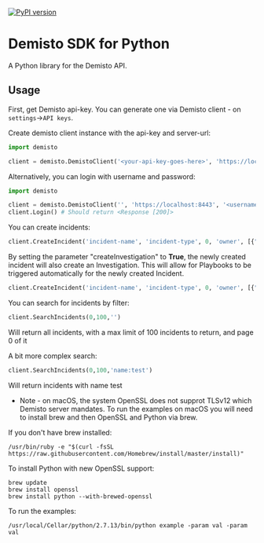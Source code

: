 [![PyPI version](https://badge.fury.io/py/demisto-py.svg)](https://badge.fury.io/py/demisto-py)
# Demisto SDK for Python

A Python library for the Demisto API.

## Usage

First, get Demisto api-key. You can generate one via Demisto client - on `settings`->`API keys`.

Create demisto client instance with the api-key and server-url:
```python
import demisto

client = demisto.DemistoClient('<your-api-key-goes-here>', 'https://localhost:8443')

```

Alternatively, you can login with username and password:

```python
import demisto

client = demisto.DemistoClient('', 'https://localhost:8443', '<username>', '<password>')
client.Login() # Should return <Response [200]>

```


You can create incidents:

```python
client.CreateIncident('incident-name', 'incident-type', 0, 'owner', [{"type": "label", "value": "demisto"}], 'details', {"alertsource":"demisto"})

```

By setting the parameter "createInvestigation" to **True**, the newly created incident will also create an Investigation. This will allow for Playbooks to be triggered automatically for the newly created Incident.

```python
client.CreateIncident('incident-name', 'incident-type', 0, 'owner', [{"type": "label", "value": "demisto"}], 'details', {"alertsource":"demisto"}, createInvestigation=True)

```

You can search for incidents by filter:

```python
client.SearchIncidents(0,100,'')
```

Will return all incidents, with a max limit of 100 incidents to return, and page 0 of it

A bit more complex search:

```python
client.SearchIncidents(0,100,'name:test')
```

Will return incidents with name test

* Note - on macOS, the system OpenSSL does not supprot TLSv12 which Demisto server mandates. To run the examples on macOS you will need to install brew and then OpenSSL and Python via brew.

If you don't have brew installed:
```
/usr/bin/ruby -e "$(curl -fsSL https://raw.githubusercontent.com/Homebrew/install/master/install)"
```

To install Python with new OpenSSL support:
```
brew update
brew install openssl
brew install python --with-brewed-openssl
```

To run the examples:
```
/usr/local/Cellar/python/2.7.13/bin/python example -param val -param val
```
